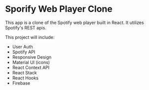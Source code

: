# Sporify Web Player Clone

This app is a clone of the Spotify web player built in React. It utilizes Spotify's REST apis.

This project will include:
- User Auth
- Spotify API
- Responsive Design
- Material UI (icons)
- React Context API
- React Stack
- React Hooks 
- Firebase

